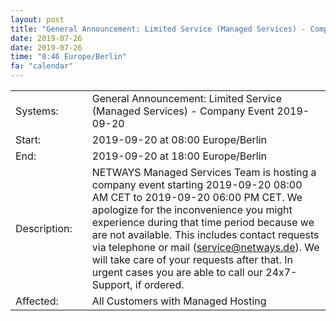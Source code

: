 ```yaml
---
layout: post
title: "General Announcement: Limited Service (Managed Services) - Company Event 2019-09-20"
date: 2019-07-26
date: 2019-07-26
time: "8:46 Europe/Berlin"
fa: "calendar"
---
```


|                   |   |                                                                      |
|-------------------|---|----------------------------------------------------------------------|
| Systems:          |   | General Announcement: Limited Service (Managed Services) - Company Event 2019-09-20|
| Start:            |   | 2019-09-20 at 08:00 Europe/Berlin |
| End:              |   | 2019-09-20 at 18:00 Europe/Berlin |
| Description:      |   | NETWAYS Managed Services Team is hosting a company event starting 2019-09-20 08:00 AM CET to 2019-09-20 06:00 PM CET. We apologize for the inconvenience you might experience during that time period because we are not available. This includes contact requests via telephone or mail (service@netways.de). We will take care of your requests after that. In urgent cases you are able to call our 24x7-Support, if ordered. |
| Affected:         |   | All Customers with Managed Hosting |